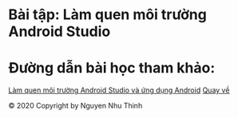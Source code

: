 # Bài tập: Làm quen môi trường Android Studio
# Đường dẫn bài học tham khảo:
<a href="https://ngocminhtran.com/2018/06/28/lap-trinh-android-dung-android-studio-3-x/">Làm quen  môi trường Android Studio và ứng dụng Android</a>
<a href="https://github.com/nguyennhuthinh14/baitapandroid">Quay về</a>



© 2020 Copyright by Nguyen Nhu Thinh

